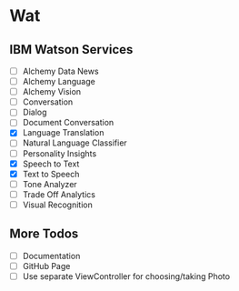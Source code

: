 # Wat

## IBM Watson Services

- [ ] Alchemy Data News
- [ ] Alchemy Language
- [ ] Alchemy Vision
- [ ] Conversation
- [ ] Dialog
- [ ] Document Conversation
- [x] Language Translation
- [ ] Natural Language Classifier
- [ ] Personality Insights
- [x] Speech to Text
- [x] Text to Speech
- [ ] Tone Analyzer
- [ ] Trade Off Analytics
- [ ] Visual Recognition

## More Todos
- [ ] Documentation
- [ ] GitHub Page
- [ ] Use separate ViewController for choosing/taking Photo
